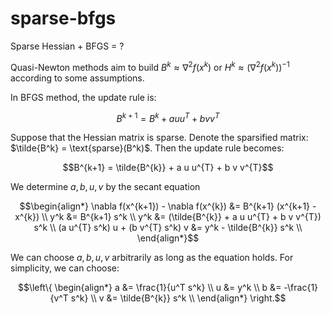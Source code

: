 # sparse-bfgs
Sparse Hessian + BFGS = ?

Quasi-Newton methods aim to build $B^k \approx \nabla^2 f(x^k)$  or $H^k \approx \left(\nabla^2 f(x^k)\right)^{-1}$ according to some assumptions.

In BFGS method, the update rule is:

```math
B^{k+1} = B^{k} + a u u^{T} + b v v^{T}
```

Suppose that the Hessian matrix is sparse. Denote the sparsified matrix: $\tilde{B^k} = \text{sparse}(B^k)$. Then the update rule becomes:

```math
B^{k+1} = \tilde{B^{k}} + a u u^{T} + b v v^{T}
```

We determine $a, b, u, v$ by the secant equation

```math
\begin{align*}
\nabla f(x^{k+1}) - \nabla f(x^{k}) &= B^{k+1} (x^{k+1} - x^{k}) \\
y^k &= B^{k+1} s^k \\
y^k &= (\tilde{B^{k}} + a u u^{T} + b v v^{T}) s^k \\
(a u^{T} s^k) u + (b v^{T} s^k) v &= y^k - \tilde{B^{k}} s^k \\
\end{align*}
```

We can choose $a, b, u, v$ arbitrarily as long as the equation holds. For simplicity, we can choose:

```math
\left\{
\begin{align*}
a &= \frac{1}{u^T s^k} \\
u &= y^k \\
b &= -\frac{1}{v^T s^k} \\
v &= \tilde{B^{k}} s^k \\
\end{align*}
\right.
```



